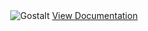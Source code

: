 <div style="text-align: center">
  <img src="https://gostalt.com/static/95c86b61ce1295c48a10e7b60373c4cb/af214/gostalt.png" alt="Gostalt" />
  <a href="https://gostalt.com/packages/validate">View Documentation</a>
</div>
